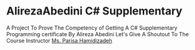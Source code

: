 # AlirezaAbedini C# Supplementary

A Project To Prove The Competency of Getting A C# Supplementary Programming certificate By Alireza Abedini
Let's Give A Shoutout To The Course Instructor <a href="https://simi.ir/k_member/%d9%be%d8%b1%db%8c%d8%b3%d8%a7-%d8%ad%d9%85%db%8c%d8%af%db%8c-%d8%b2%d8%a7%d8%af%d9%87/" target="blank">Ms. Parisa Hamidizadeh</a>
